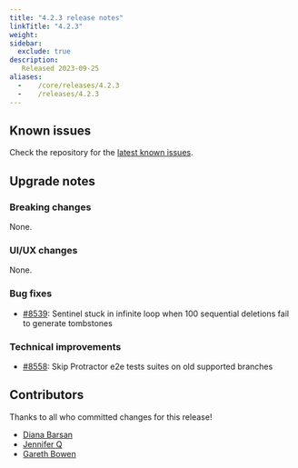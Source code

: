 ```yaml
---
title: "4.2.3 release notes"
linkTitle: "4.2.3"
weight:
sidebar:
  exclude: true
description:
   Released 2023-09-25
aliases:
  -    /core/releases/4.2.3
  -    /releases/4.2.3
---
```


## Known issues

Check the repository for the [latest known issues](https://github.com/medic/cht-core/issues?q=is%3Aissue+label%3A%22Affects%3A+4.2.3%22).

## Upgrade notes

### Breaking changes

None.

### UI/UX changes

None.

### Bug fixes

- [#8539](https://github.com/medic/cht-core/issues/8539): Sentinel stuck in infinite loop when 100 sequential deletions fail to generate tombstones

### Technical improvements

- [#8558](https://github.com/medic/cht-core/issues/8558): Skip Protractor e2e tests suites on old supported branches


## Contributors

Thanks to all who committed changes for this release!

- [Diana Barsan](https://github.com/dianabarsan)
- [Jennifer Q](https://github.com/latin-panda)
- [Gareth Bowen](https://github.com/garethbowen)

